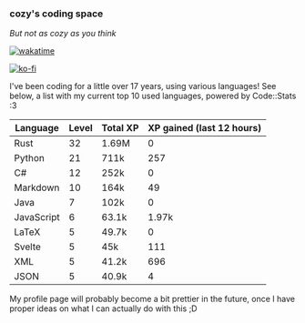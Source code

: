 ### cozy's coding space
*But not as cozy as you think*

[![wakatime](https://wakatime.com/badge/user/c0ba07bb-3421-41be-bd1a-d611e670f250.svg)](https://wakatime.com/@c0ba07bb-3421-41be-bd1a-d611e670f250)

[![ko-fi](https://ko-fi.com/img/githubbutton_sm.svg)](https://ko-fi.com/J3J75ITL4)

I've been coding for a little over 17 years, using various languages! See below, a list with my current top 10 used languages, powered by Code::Stats :3
    
| Language | Level | Total XP | XP gained (last 12 hours) |
| --- | --- | --- | --- |
| Rust | 32 | 1.69M | 0 |
| Python | 21 | 711k | 257 |
| C# | 12 | 252k | 0 |
| Markdown | 10 | 164k | 49 |
| Java | 7 | 102k | 0 |
| JavaScript | 6 | 63.1k | 1.97k |
| LaTeX | 5 | 49.7k | 0 |
| Svelte | 5 | 45k | 111 |
| XML | 5 | 41.2k | 696 |
| JSON | 5 | 40.9k | 4 |
    
My profile page will probably become a bit prettier in the future, once I have proper ideas on what I can actually do with this ;D